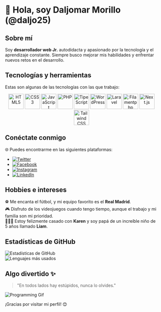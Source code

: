 # 👋 Hola, soy Daljomar Morillo (@daljo25)  

## Sobre mí  
Soy **desarrollador web Jr.** autodidacta y apasionado por la tecnología y el aprendizaje constante. Siempre busco mejorar mis habilidades y enfrentar nuevos retos en el desarrollo.

## Tecnologías y herramientas  
Estas son algunas de las tecnologías con las que trabajo:  

<p align="center">
  <img src="https://cdn.jsdelivr.net/gh/devicons/devicon/icons/html5/html5-original.svg" alt="HTML5" width="50" height="50"/>
  <img src="https://cdn.jsdelivr.net/gh/devicons/devicon/icons/css3/css3-original.svg" alt="CSS3" width="50" height="50"/>
  <img src="https://cdn.jsdelivr.net/gh/devicons/devicon/icons/javascript/javascript-original.svg" alt="JavaScript" width="50" height="50"/>
  <img src="https://cdn.jsdelivr.net/gh/devicons/devicon/icons/php/php-original.svg" alt="PHP" width="50" height="50"/>
  <img src="https://cdn.jsdelivr.net/gh/devicons/devicon/icons/typescript/typescript-original.svg" alt="TipeScript" width="50" height="50"/>
  <img src="https://cdn.jsdelivr.net/gh/devicons/devicon/icons/wordpress/wordpress-original.svg" alt="WordPress" width="50" height="50"/>
  <img src="https://cdn.jsdelivr.net/gh/devicons/devicon/icons/laravel/laravel-original.svg" alt="Laravel" width="50" height="50"/>
  <img src="https://filamentphp.com/favicon/apple-touch-icon.png" alt="Filamentphp" width="50" height="50"/>
  <img src="https://cdn.jsdelivr.net/gh/devicons/devicon/icons/nextjs/nextjs-original.svg" alt="Next.js" width="50" height="50"/>
  <img src="https://cdn.jsdelivr.net/gh/devicons/devicon/icons/tailwindcss/tailwindcss-original.svg" alt="Tailwind CSS" width="50" height="50"/>
</p>

## Conéctate conmigo  
🌐 Puedes encontrarme en las siguientes plataformas:  

- [![Twitter](https://img.shields.io/badge/X-%40daljo25-blue)](https://x.com/daljo25)
- [![Facebook](https://img.shields.io/badge/Facebook-daljo25-blue)](https://www.facebook.com/daljo25)
- [![Instagram](https://img.shields.io/badge/Instagram-%40daljo25-ff69b4)](https://www.instagram.com/daljo25)
- [![LinkedIn](https://img.shields.io/badge/LinkedIn-Daljomar%20Morillo-blue)](https://www.linkedin.com/in/daljomar-morillo/)

## Hobbies e intereses  
⚽ Me encanta el fútbol, y mi equipo favorito es el **Real Madrid**.  
🎮 Disfruto de los videojuegos cuando tengo tiempo, aunque el trabajo y mi familia son mi prioridad.  
👨‍👩‍👦 Estoy felizmente casado con **Karen** y soy papá de un increíble niño de 5 años llamado **Liam**.

## Estadísticas de GitHub  
![Estadísticas de GitHub](https://github-readme-stats.vercel.app/api?username=daljo25&show_icons=true&theme=dark&locale=es)  
![Lenguajes más usados](https://github-readme-stats.vercel.app/api/top-langs/?username=daljo25&layout=compact&theme=dark&locale=es)  

## Algo divertido ✨
> "En todos lados hay estúpidos, nunca lo olvides."

![Programming Gif](https://media2.giphy.com/media/v1.Y2lkPTc5MGI3NjExODdoNWgxazZrbDF3ZGd5cnBla3A3ZWV5ZmxiNzV1ejNpZjl0a2dmciZlcD12MV9pbnRlcm5hbF9naWZfYnlfaWQmY3Q9Zw/yYSSBtDgbbRzq/giphy.webp)  

¡Gracias por visitar mi perfil! 😊
